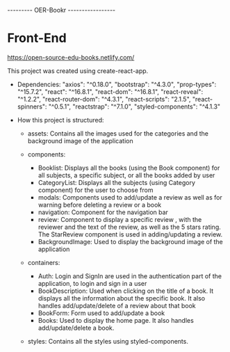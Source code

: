 --------- OER-Bookr -----------------

# Front-End

https://open-source-edu-books.netlify.com/

This project was created using create-react-app.

- Dependencies:
  "axios": "^0.18.0",
  "bootstrap": "^4.3.0",
  "prop-types": "^15.7.2",
  "react": "^16.8.1",
  "react-dom": "^16.8.1",
  "react-reveal": "^1.2.2",
  "react-router-dom": "^4.3.1",
  "react-scripts": "2.1.5",
  "react-spinners": "^0.5.1",
  "reactstrap": "^7.1.0",
  "styled-components": "^4.1.3"

- How this project is structured:

  - assets: Contains all the images used for the categories and the background image of the application

  - components:

    - Booklist: Displays all the books (using the Book component) for all subjects, a specific subject, or all the books added by user
    - CategoryList: Displays all the subjects (using Category component) for the user to choose from
    - modals: Components used to add/update a review as well as for warning before deleting a review or a book
    - navigation: Component for the navigation bar
    - review: Component to display a specific review , with the reviewer and the text of the review, as well as the 5 stars rating. The StarReview component is used in adding/updating a review.
    - BackgroundImage: Used to display the background image of the application

  - containers:

    - Auth: Login and SignIn are used in the authentication part of the application, to login and sign in a user
    - BookDescription: Used when clicking on the title of a book. It displays all the information about the specific book. It also handles
      add/update/delete of a review about that book
    - BookForm: Form used to add/update a book
    - Books: Used to display the home page. It also handles add/update/delete a book.

  - styles:
    Contains all the styles using styled-components.

